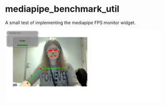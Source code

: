 # mediapipe_benchmark_util

A small test of implementing the mediapipe FPS monitor widget.
 
![Image of the prototype](./demo.png)